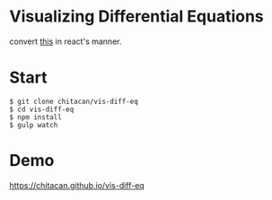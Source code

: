 # Visualizing Differential Equations

convert [this](http://jsdatav.is/visuals.html?id=1202cb7829dc818a2105) in react's manner.

# Start

```
$ git clone chitacan/vis-diff-eq
$ cd vis-diff-eq
$ npm install
$ gulp watch
```

# Demo

https://chitacan.github.io/vis-diff-eq
